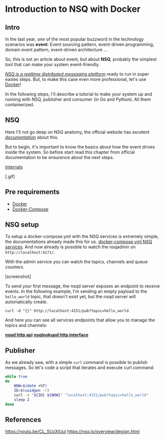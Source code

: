 # Introduction to NSQ with Docker

## Intro

In the last year, one of the most popular buzzword in the technology scenarios was **event**: Event sourcing pattern, event-driven programming, domain event pattern, event-driven architecture …

So, this is not an article about event, but about **NSQ**, probably the simplest tool that can make your system event-friendly.

[_NSQ is a realtime distributed messaging platform_](https://nsq.io/) ready to run in super easies steps. But, to make this case even more professional, let's use [Docker](https://www.docker.com/)!

In the following steps, I'll describe a tutorial to make your system up and running with NSQ, publisher and consumer (in Go and Python). All them containerized.

## NSQ

Here I'll not go deep on NSQ anatomy, the official website has excelent [_documentation_](https://nsq.io/) about this.

But to begin, it's important to know the basics about how the event drives inside the system.
So before start read this chapter from official documentation to be ensurence about the next steps.

[Internals](https://nsq.io/overview/internals.html#internals)

[.gif]

## Pre requirements

- [Docker](https://docs.docker.com/engine/install/)
- [Docker-Compose](https://docs.docker.com/compose/install/)

## NSQ setup

To setup a docker-compose.yml with the NSQ services is extremely simple, the documentations already made this for us.
[docker-compose.yml NSQ services](https://nsq.io/deployment/docker.html#using-docker-compose).
And now already is possible to watch the nsqadmin on `http://localhost:4171/`.

With the admin service you can watch the topics, channels and queue counters.

[screenshot]

To send your first message, the nsqd server exposes an endpoint to receive events. In the following example, I'm sending an empty payload to the `hello_world` topic, that doesn't exist yet, but the nsqd server will automatically create.

`curl -d "{}" http://localhost:4151/pub?topic=hello_world`

And here you can see all services endpoints that allow you to manage the topics and channels:

**[nsqd http api](https://nsq.io/components/nsqd.html#http-api)**
**[nsqlookupd http interface](https://nsq.io/components/nsqlookupd.html#http-interface)**

## Publisher

As we already saw, with a simple `curl` command is possible to publish messages.
So let's code a script that iterates and execute curl command:

```sh
while true
do
    NOW=$(date +%T)
    ID=$(uuidgen -r)
    curl -d "${ID} ${NOW}" "localhost:4151/pub?topic=hello_world"
    sleep 2
done
```

## References

https://youtu.be/CL_SUzXIUuI
https://nsq.io/overview/design.html
